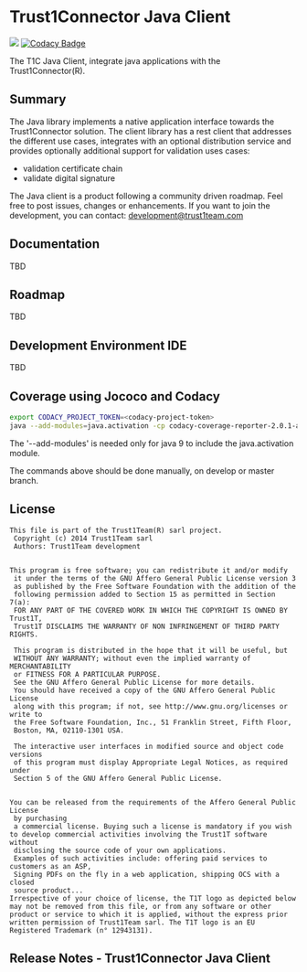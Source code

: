 # Trust1Connector Java Client
[![][t1c-logo]][Trust1Connector-url]
[![Codacy Badge](https://api.codacy.com/project/badge/Grade/77339306e39544b7bab98c68cd3a40c5)](https://www.codacy.com/app/Trust1Team/t1c-lib-java?utm_source=github.com&amp;utm_medium=referral&amp;utm_content=Trust1Team/t1c-lib-java&amp;utm_campaign=Badge_Grade)

The T1C Java Client, integrate java applications with the Trust1Connector(R).

## Summary
The Java library implements a native application interface towards the Trust1Connector solution.
The client library has a rest client that addresses the different use cases, integrates with an optional distribution service
and provides optionally additional support for validation uses cases:
- validation certificate chain
- validate digital signature

The Java client is a product following a community driven roadmap. Feel free to post issues, changes or enhancements. 
If you want to join the development, you can contact: development@trust1team.com 

## Documentation ##
TBD

## Roadmap
TBD

## Development Environment IDE
TBD

## Coverage using Jococo and Codacy
```bash
export CODACY_PROJECT_TOKEN=<codacy-project-token>
java --add-modules=java.activation -cp codacy-coverage-reporter-2.0.1-assembly.jar com.codacy.CodacyCoverageReporter -l Java -r target/site/jacoco/jacoco.xml
```
The '--add-modules' is needed only for java 9 to include the java.activation module.

The commands above should be done manually, on develop or master branch.
## License

```
This file is part of the Trust1Team(R) sarl project.
 Copyright (c) 2014 Trust1Team sarl
 Authors: Trust1Team development

 
This program is free software; you can redistribute it and/or modify
 it under the terms of the GNU Affero General Public License version 3
 as published by the Free Software Foundation with the addition of the
 following permission added to Section 15 as permitted in Section 7(a):
 FOR ANY PART OF THE COVERED WORK IN WHICH THE COPYRIGHT IS OWNED BY Trust1T,
 Trust1T DISCLAIMS THE WARRANTY OF NON INFRINGEMENT OF THIRD PARTY RIGHTS.

 This program is distributed in the hope that it will be useful, but
 WITHOUT ANY WARRANTY; without even the implied warranty of MERCHANTABILITY
 or FITNESS FOR A PARTICULAR PURPOSE.
 See the GNU Affero General Public License for more details.
 You should have received a copy of the GNU Affero General Public License
 along with this program; if not, see http://www.gnu.org/licenses or write to
 the Free Software Foundation, Inc., 51 Franklin Street, Fifth Floor,
 Boston, MA, 02110-1301 USA.

 The interactive user interfaces in modified source and object code versions
 of this program must display Appropriate Legal Notices, as required under
 Section 5 of the GNU Affero General Public License.

 
You can be released from the requirements of the Affero General Public License
 by purchasing
 a commercial license. Buying such a license is mandatory if you wish to develop commercial activities involving the Trust1T software without
 disclosing the source code of your own applications.
 Examples of such activities include: offering paid services to customers as an ASP,
 Signing PDFs on the fly in a web application, shipping OCS with a closed
 source product...
Irrespective of your choice of license, the T1T logo as depicted below may not be removed from this file, or from any software or other product or service to which it is applied, without the express prior written permission of Trust1Team sarl. The T1T logo is an EU Registered Trademark (n° 12943131).
```
## Release Notes - Trust1Connector Java Client


[Trust1Team-url]: http://trust1team.com
[Trust1Connector-url]: http://www.trust1connector.com
[t1t-logo]: http://imgur.com/lukAaxx.png
[t1c-logo]: http://i.imgur.com/We0DIvj.png
[t1t-conflu-gcl]: https://trust1t.atlassian.net/wiki/display/NPAPI/Generic+Connector+Library
